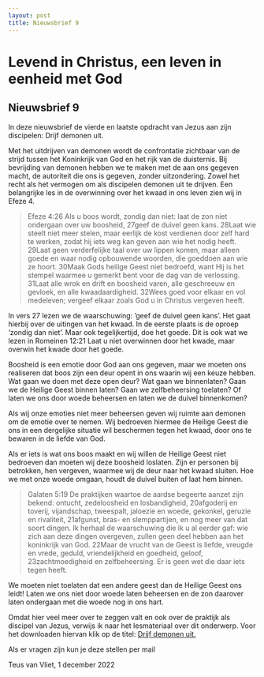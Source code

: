 ```yaml
---
layout: post
title: Nieuwsbrief 9
---
```

# Levend in Christus, een leven in eenheid met God

## Nieuwsbrief 9

In deze nieuwsbrief de vierde en laatste opdracht van Jezus aan zijn discipelen: Drijf demonen uit.

Met het uitdrijven van demonen wordt de confrontatie zichtbaar van de strijd tussen het Koninkrijk van God en het rijk van de duisternis. Bij bevrijding van demonen hebben we te maken met de aan ons gegeven macht, de autoriteit die ons is gegeven, zonder uitzondering. Zowel het recht als het vermogen om als discipelen demonen uit te drijven. Een belangrijke les in de overwinning over het kwaad in ons leven zien wij in Efeze 4. 

> Efeze 4:26 Als u boos wordt, zondig dan niet: laat de zon niet ondergaan over uw boosheid, 27geef de duivel geen kans. 28Laat wie steelt niet meer stelen, maar eerlijk de kost verdienen door zelf hard te werken, zodat hij iets weg kan geven aan wie het nodig heeft. 29Laat geen verderfelijke taal over uw lippen komen, maar alleen goede en waar nodig opbouwende woorden, die goeddoen aan wie ze hoort. 30Maak Gods heilige Geest niet bedroefd, want Hij is het stempel waarmee u gemerkt bent voor de dag van de verlossing. 31Laat alle wrok en drift en boosheid varen, alle geschreeuw en gevloek, en alle kwaadaardigheid. 32Wees goed voor elkaar en vol medeleven; vergeef elkaar zoals God u in Christus vergeven heeft.

In vers 27 lezen we de waarschuwing: ’geef de duivel geen kans’. Het gaat hierbij over de uitingen van het kwaad. In de eerste plaats is de oproep ‘zondig dan niet’. Maar ook tegelijkertijd, doe het goede. Dit is ook wat we lezen in Romeinen 12:21 Laat u niet overwinnen door het kwade, maar overwin het kwade door het goede.

Boosheid is een emotie door God aan ons gegeven, maar we moeten ons realiseren dat boos zijn een deur opent in ons waarin wij een keuze hebben. Wat gaan we doen met deze open deur? Wat gaan we binnenlaten? Gaan we de Heilige Geest binnen laten? Gaan we zelfbeheersing toelaten? Of laten we ons door woede beheersen en laten we de duivel binnenkomen?

Als wij onze emoties niet meer beheersen geven wij ruimte aan demonen om de emotie over te nemen. Wij bedroeven hiermee de Heilige Geest die ons in een dergelijke situatie wil beschermen tegen het kwaad, door ons te bewaren in de liefde van God.

Als er iets is wat ons boos maakt en wij willen de Heilige Geest niet bedroeven dan moeten wij deze boosheid loslaten. Zijn er personen bij betrokken, hen vergeven, waarmee wij de deur naar het kwaad sluiten. Hoe we met onze woede omgaan, houdt de duivel buiten of laat hem binnen. 

> Galaten 5:19 De praktijken waartoe de aardse begeerte aanzet zijn bekend: ontucht, zedeloosheid en losbandigheid, 20afgoderij en toverij, vijandschap, tweespalt, jaloezie en woede, gekonkel, geruzie en rivaliteit, 21afgunst, bras- en slemppartijen, en nog meer van dat soort dingen. Ik herhaal de waarschuwing die ik u al eerder gaf: wie zich aan deze dingen overgeven, zullen geen deel hebben aan het koninkrijk van God. 22Maar de vrucht van de Geest is liefde, vreugde en vrede, geduld, vriendelijkheid en goedheid, geloof, 23zachtmoedigheid en zelfbeheersing. Er is geen wet die daar iets tegen heeft.

We moeten niet toelaten dat een andere geest dan de Heilige Geest ons leidt! Laten we ons niet door woede laten beheersen en de zon daarover laten ondergaan met die woede nog in ons hart. 

Omdat hier veel meer over te zeggen valt en ook over de praktijk als discipel van Jezus, verwijs ik naar het lesmateriaal over dit onderwerp. Voor het downloaden hiervan klik op de titel: [Drijf demonen uit.](/assets/pdf/Onderwerp%204%20Drijf%20demonen%20uit.pdf)

Als er vragen zijn kun je deze stellen per mail

Teus van Vliet, 1 december 2022